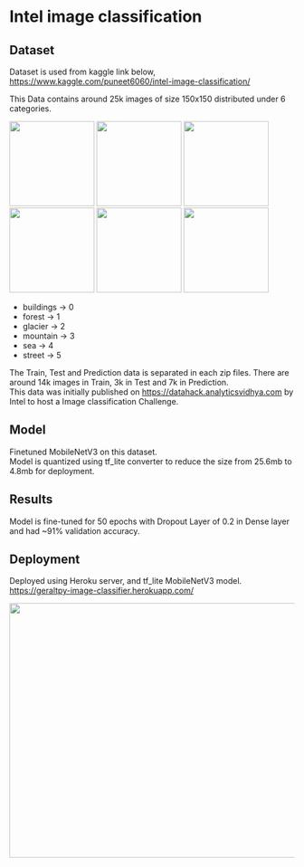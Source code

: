 # Intel image classification
## Dataset
Dataset is used from kaggle link below,
https://www.kaggle.com/puneet6060/intel-image-classification/  

This Data contains around 25k images of size 150x150 distributed under 6 categories.  

<p>
   <img src="https://github.com/geraltPy/Intel_image_classification/blob/main/images/building.jpg" width="150" height="150"/>
   <img src="https://github.com/geraltPy/Intel_image_classification/blob/main/images/forest.jpg" width="150" height="150"/>
   <img src="https://github.com/geraltPy/Intel_image_classification/blob/main/images/glacier.jpg" width="150" height="150"/>
   <img src="https://github.com/geraltPy/Intel_image_classification/blob/main/images/mountian.jpg" width="150" height="150"/>
   <img src="https://github.com/geraltPy/Intel_image_classification/blob/main/images/sea.jpg" width="150" height="150"/>
   <img src="https://github.com/geraltPy/Intel_image_classification/blob/main/images/street.jpg" width="150" height="150"/>
</p>

- buildings -> 0
- forest -> 1 
- glacier -> 2 
- mountain -> 3 
- sea -> 4 
- street -> 5

The Train, Test and Prediction data is separated in each zip files. There are around 14k images in Train, 3k in Test and 7k in Prediction.  
This data was initially published on https://datahack.analyticsvidhya.com by Intel to host a Image classification Challenge.  

## Model
Finetuned MobileNetV3 on this dataset.   
Model is quantized using tf_lite converter to reduce the size from 25.6mb to 4.8mb for deployment.

## Results
Model is fine-tuned for 50 epochs with Dropout Layer of 0.2 in Dense layer and 
had ~91% validation accuracy.

## Deployment
Deployed using Heroku server, and tf_lite MobileNetV3 model.  
https://geraltpy-image-classifier.herokuapp.com/  

<p>
   <img src="https://github.com/geraltPy/Intel_image_classification/blob/main/images/webpage.png" width="900" height="450"/>
</p>
